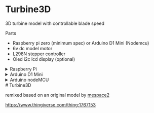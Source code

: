 # Turbine3D

3D turbine model with controllable blade speed

Parts
* Raspberry pi zero (minimum spec) or Arduino D1 Mini (Nodemcu)
* 6v dc model  motor
* L298N stepper controller
* Oled i2c lcd display (optional)

<details>
  <summary>Raspberry Pi</summary>
  
![pi GPIO wiring diagram](pizerow_L298n_DC_Motor_bb.jpg)
![pi GPIO wiring](Wiring.jpg)
</details>

<details>
  <summary>Arduino D1 Mini</summary>
  
  ![Arduino D1 Mini GPIO wiring diagram](D1_L298_DcMotor_Oled_bb.jpg)
</details>  

<details>
  <summary>Arduino nodeMCU</summary>

  ![Arduino nodeMCU GPIO wiring diagram](NodeMCU_L298n_DC_Motor_bb.jpg)
</details>
# Turbine3D

remixed based on an original model by [mespace2](https://www.thingiverse.com/me2space/about) 

  https://www.thingiverse.com/thing:1767153
